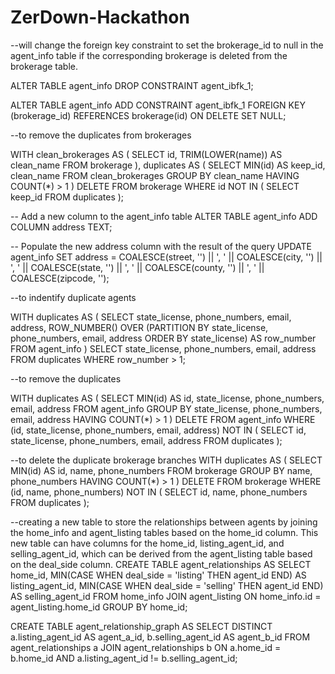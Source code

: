 # ZerDown-Hackathon

--will change the foreign key constraint to set the brokerage_id to null in the agent_info table if the corresponding brokerage is deleted from the brokerage table.

ALTER TABLE agent_info
DROP CONSTRAINT agent_ibfk_1;

ALTER TABLE agent_info
ADD CONSTRAINT agent_ibfk_1
FOREIGN KEY (brokerage_id)
REFERENCES brokerage(id)
ON DELETE SET NULL;

--to remove the duplicates from brokerages

WITH clean_brokerages AS (
  SELECT id, TRIM(LOWER(name)) AS clean_name
  FROM brokerage
), duplicates AS (
  SELECT MIN(id) AS keep_id, clean_name
  FROM clean_brokerages
  GROUP BY clean_name
  HAVING COUNT(*) > 1
)
DELETE FROM brokerage
WHERE id NOT IN (
  SELECT keep_id
  FROM duplicates
);


-- Add a new column to the agent_info table
ALTER TABLE agent_info ADD COLUMN address TEXT;

-- Populate the new address column with the result of the query
UPDATE agent_info SET address = COALESCE(street, '') || ', ' || COALESCE(city, '') || ', ' || COALESCE(state, '') || ', ' || COALESCE(county, '') || ', ' || COALESCE(zipcode, '');

  
--to indentify duplicate agents

WITH duplicates AS (
  SELECT 
    state_license, 
    phone_numbers, 
    email, 
    address, 
    ROW_NUMBER() OVER (PARTITION BY state_license, phone_numbers, email, address ORDER BY state_license) AS row_number
  FROM 
    agent_info
)
SELECT 
  state_license, 
  phone_numbers, 
  email, 
  address
FROM 
  duplicates
WHERE 
  row_number > 1;


--to remove the duplicates

WITH duplicates AS (
  SELECT MIN(id) AS id, state_license, phone_numbers, email, address
  FROM agent_info
  GROUP BY state_license, phone_numbers, email, address
  HAVING COUNT(*) > 1
)
DELETE FROM agent_info
WHERE (id, state_license, phone_numbers, email, address) NOT IN (
  SELECT id, state_license, phone_numbers, email, address
  FROM duplicates
);

--to delete the duplicate brokerage branches
WITH duplicates AS (
  SELECT MIN(id) AS id, name, phone_numbers
  FROM brokerage
  GROUP BY name, phone_numbers
  HAVING COUNT(*) > 1
)
DELETE FROM brokerage
WHERE (id, name, phone_numbers) NOT IN (
  SELECT id, name, phone_numbers
  FROM duplicates
);

--creating a new table to store the relationships between agents by joining the home_info and agent_listing tables based on the home_id column. This new table can have columns for the home_id, listing_agent_id, and selling_agent_id, which can be derived from the agent_listing table based on the deal_side column.
CREATE TABLE agent_relationships AS
SELECT home_id,
       MIN(CASE WHEN deal_side = 'listing' THEN agent_id END) AS listing_agent_id,
       MIN(CASE WHEN deal_side = 'selling' THEN agent_id END) AS selling_agent_id
FROM home_info
JOIN agent_listing
ON home_info.id = agent_listing.home_id
GROUP BY home_id;

CREATE TABLE agent_relationship_graph AS
SELECT DISTINCT a.listing_agent_id AS agent_a_id, b.selling_agent_id AS agent_b_id
FROM agent_relationships a
JOIN agent_relationships b
ON a.home_id = b.home_id AND a.listing_agent_id != b.selling_agent_id;

